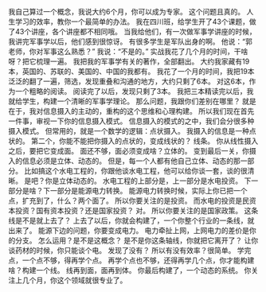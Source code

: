 我自己算过一个概念，我说大约6个月，你可以成为专家。
这个问题且真的。
人生学习的效率，教你一个最简单的办法。
我在四川班，给学生开了43个课题，做了43个讲座，各个讲座都不相同哦。
当我给他们，有一次做军事学讲座的时候，我讲完军事学以后，他们感到很惊讶。
有很多学生是军队出身的啊。
他说：“郭老师，你对军事这么熟悉？”
我说：“不是的。”
实战我花了几个月的时间，干啥呀？把它梳理一遍。
我把我的军事学有关的著作，全部翻出。
大约我家藏有19本，英国的、苏联的、美国的、中国的我都有。
我花了一个月的时间，我把19本泛泛的翻了一遍，筛选，发现重叠和沟通的地方，大约只剩了6本。
对这6本，作为一个粗略的阅读。
阅读完了以后，发现只剩了3本。
我把三本精读完以后，我就给学生，构建一个清晰的军事学理论。
那么问题，我跟你们差别在哪里？
就是在于，我对信息摄入的主动的，重构的这个思维和心理构建。
所以我们现在首先一件事，审视一下你的信息摄入模式。
信息摄入的模式的之中，我们会分很多种摄入模式。
但常用的，就是一个数学的逻辑：点状摄入。
我摄入的信息是一种点状的。
第二个，你能不能把你摄入的点状的，变成线状的？
线条。
你从线性摄入之后，要把它变成面。
面还不够，面必须变成啥？立体的。
变到最后一关，你摄入的信息必须是立体、动态的。
但是，每一个人都有他自己立体、动态的那一部分。
比如搞这个水电工程的，你跟他谈水电工程，他可以给你谈一套，谈的很清晰。
是吧？你是立体动态的。
水电工程的上部分是，上一部分是水电投资。
下一部分是啥？下一部分是能源电力转换。
能源电力转换时候，实际上你已把一个点，扩充到了，什么？两个面了。
所以你要关注的是投资。
而水电的投资是民资本投资？国有资本投资？还是国家投资？
对。
所以你要关注的是国家政策。
这条线是不是就上去了？
上去了以后，你就会构建了，一个你整个行业的一条线，就出来了。
能源下边的问题，你要变成电力。
电力牵扯上网，上网电力的差价是你的分支。
怎么运用？是不是这概念？
是不是你这条轴线，你就把它离开了？
让你谈药材的时候，你只能谈个电。
发现了没有？
所以有没有效率？很简单。
学完点，一个点不够，得再学个点。
再学个点也不够，还得再学几个点，你才能构建啥？构建一个线。
线再到面，面再到体。
你最后构建了，一个动态的系统。
你关注上几个月，你这个领域就很专业了。